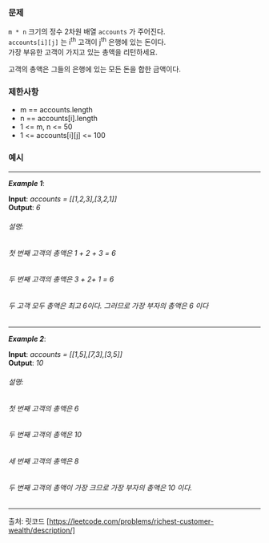 ### **문제**  
`m * n` 크기의 정수 2차원 배열 `accounts` 가 주어진다.  
`accounts[i][j]` 는 i<sup>th</sup> 고객이 j<sup>th</sup> 은행에 있는 돈이다.  
가장 부유한 고객이 가지고 있는 총액을 리턴하세요.

고객의 총액은 그들의 은행에 있는 모든 돈을 합한 금액이다. 
### **제한사항**
- m == accounts.length
- n == accounts[i].length
- 1 <= m, n <= 50
- 1 <= accounts[i][j] <= 100
### **예시**  
<hr/>

***Example 1***:

**Input**: *accounts = [[1,2,3],[3,2,1]]*  
**Output**: *6*
###### 설명: 
###### 첫 번째 고객의 총액은 1 + 2 + 3 = 6
###### 두 번째 고객의 총액은 3 + 2+ 1 = 6
###### 두 고객 모두 총액은 최고 6이다. 그러므로 가장 부자의 총액은 6 이다
<hr/>

***Example 2***:

**Input**: *accounts = [[1,5],[7,3],[3,5]]*  
**Output**: *10*
###### 설명:
###### 첫 번째 고객의 총액은 6
###### 두 번째 고객의 총액은 10
###### 세 번째 고객의 총액은 8
###### 두 번째 고객의 총액이 가장 크므로 가장 부자의 총액은 10 이다.
<hr/> 

출처: 릿코드 [https://leetcode.com/problems/richest-customer-wealth/description/]
